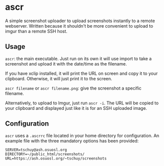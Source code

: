 ascr
====

A simple screenshot uploader to upload screenshots instantly to a remote
webserver. Written because it shouldn't be more convenient to upload to imgur than
a remote SSH host.

Usage
-----

``ascr``: the main executable. Just run on its own it will use import to
take a screenshot and upload it with the date/time as the filename.

If you have xclip installed, it will print the URL on screen and copy it to
your clipboard. Otherwise, it will just print it to the screen.

``ascr filename`` or ``ascr filename.png``: give the screenshot a specific
filename.

Alternatively, to upload to Imgur, just run ``ascr -i``. The URL will be copied
to your clipboard and displayed just like it is for an SSH uploaded image.

Configuration
-------------

``ascr`` uses a ``.ascrrc`` file located in your home directory for
configuration. An example file with the three mandatory options has been
provided:

    SERVER=tschuy@ash.osuosl.org
    DIRECTORY=~/public_html/screenshots/
    URL=https://ash.osuosl.org/~tschuy/screenshots

